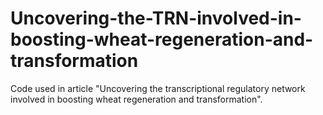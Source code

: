 # Uncovering-the-TRN-involved-in-boosting-wheat-regeneration-and-transformation
Code used in article "Uncovering the transcriptional regulatory network involved in boosting wheat regeneration and transformation".

